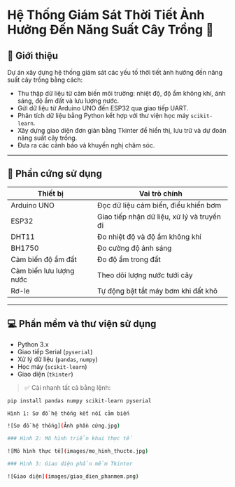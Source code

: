 # Hệ Thống Giám Sát Thời Tiết Ảnh Hưởng Đến Năng Suất Cây Trồng 🌱

## 📌 Giới thiệu

Dự án xây dựng hệ thống giám sát các yếu tố thời tiết ảnh hưởng đến năng suất cây trồng bằng cách:
- Thu thập dữ liệu từ cảm biến môi trường: nhiệt độ, độ ẩm không khí, ánh sáng, độ ẩm đất và lưu lượng nước.
- Gửi dữ liệu từ Arduino UNO đến ESP32 qua giao tiếp UART.
- Phân tích dữ liệu bằng Python kết hợp với thư viện học máy `scikit-learn`.
- Xây dựng giao diện đơn giản bằng Tkinter để hiển thị, lưu trữ và dự đoán năng suất cây trồng.
- Đưa ra các cảnh báo và khuyến nghị chăm sóc.

---

## 🔧 Phần cứng sử dụng

| Thiết bị                  | Vai trò chính                              |
|--------------------------|--------------------------------------------|
| Arduino UNO              | Đọc dữ liệu cảm biến, điều khiển bơm        |
| ESP32                    | Giao tiếp nhận dữ liệu, xử lý và truyền đi  |
| DHT11                    | Đo nhiệt độ và độ ẩm không khí              |
| BH1750                   | Đo cường độ ánh sáng                       |
| Cảm biến độ ẩm đất       | Đo độ ẩm trong đất                        |
| Cảm biến lưu lượng nước  | Theo dõi lượng nước tưới cây              |
| Rơ-le                    | Tự động bật tắt máy bơm khi đất khô        |

---

## 💻 Phần mềm và thư viện sử dụng

- Python 3.x
- Giao tiếp Serial (`pyserial`)
- Xử lý dữ liệu (`pandas`, `numpy`)
- Học máy (`scikit-learn`)
- Giao diện (`tkinter`)

> ✅ Cài nhanh tất cả bằng lệnh:
```bash
pip install pandas numpy scikit-learn pyserial

Hình 1: Sơ đồ hệ thống kết nối cảm biến

![Sơ đồ hệ thống](Ảnh phần cứng.jpg)

### Hình 2: Mô hình triển khai thực tế

![Mô hình thực tế](images/mo_hinh_thucte.jpg)

### Hình 3: Giao diện phần mềm Tkinter

![Giao diện](images/giao_dien_phanmem.png)
